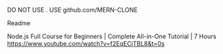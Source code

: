 DO NOT USE . USE github.com/MERN-CLONE

Readme

Node.js Full Course for Beginners | Complete All-in-One Tutorial | 7 Hours
https://www.youtube.com/watch?v=f2EqECiTBL8&t=0s
